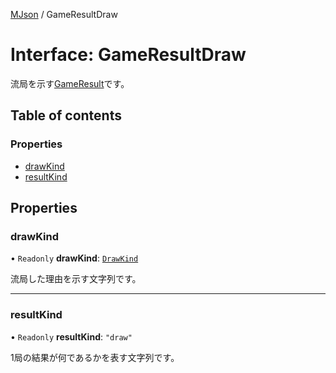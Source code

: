 [MJson](../modules.md) / GameResultDraw

# Interface: GameResultDraw

流局を示す[GameResult](../modules.md#gameresult)です。

## Table of contents

### Properties

- [drawKind](GameResultDraw.md#drawkind)
- [resultKind](GameResultDraw.md#resultkind)

## Properties

### drawKind

• `Readonly` **drawKind**: [`DrawKind`](../modules.md#drawkind)

流局した理由を示す文字列です。

___

### resultKind

• `Readonly` **resultKind**: ``"draw"``

1局の結果が何であるかを表す文字列です。

